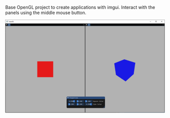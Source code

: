 Base OpenGL project to create applications with imgui. Interact with the panels using the middle mouse button.

![alt text](https://raw.githubusercontent.com/santaclose/baseGL/master/screenshot.png)
